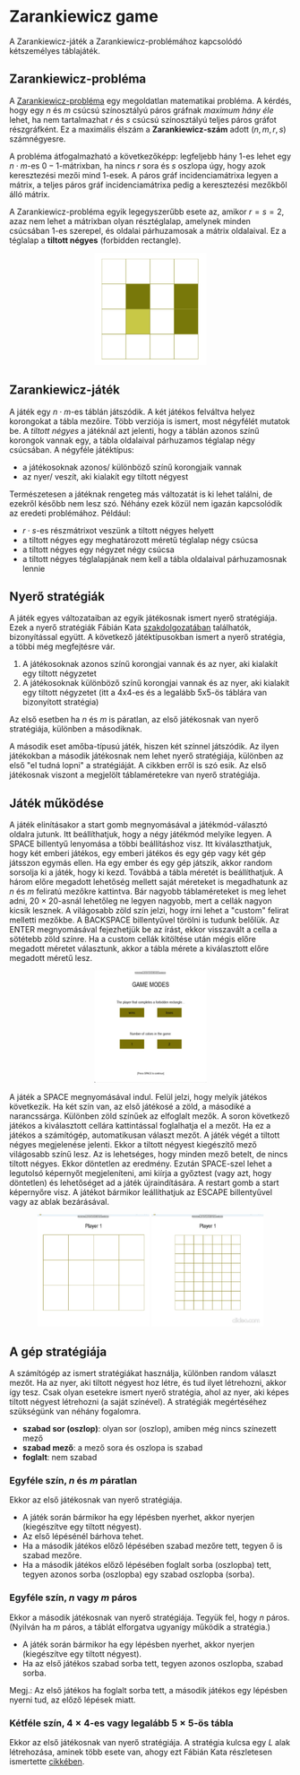 # Zarankiewicz game

A Zarankiewicz-játék a Zarankiewicz-problémához kapcsolódó kétszemélyes táblajáték.

## Zarankiewicz-probléma

A [Zarankiewicz-probléma](https://en.wikipedia.org/wiki/Zarankiewicz_problem) egy megoldatlan matematikai probléma. A kérdés, hogy egy $n$ és $m$ csúcsú színosztályú páros gráfnak *maximum hány éle* lehet, ha nem tartalmazhat $r$ és $s$ csúcsú színosztályú teljes páros gráfot részgráfként. Ez a maximális élszám a **Zarankiewicz-szám** adott ($n, m, r, s$) számnégyesre.

A probléma átfogalmazható a következőképp: legfeljebb hány $1$-es lehet egy $n\cdot m$-es $0-1$-mátrixban, ha nincs $r$ sora és $s$ oszlopa úgy, hogy azok keresztezési mezői mind $1$-esek. A páros gráf incidenciamátrixa legyen a mátrix, a teljes páros gráf incidenciamátrixa pedig a keresztezési mezőkből álló mátrix.

A Zarankiewicz-probléma egyik legegyszerűbb esete az, amikor $r=s=2$, azaz nem lehet a mátrixban olyan résztéglalap, amelynek minden csúcsában $1$-es szerepel, és oldalai párhuzamosak a mátrix oldalaival. Ez a téglalap a **tiltott négyes** (forbidden rectangle).

<p align="center">
  <img width="200" height="200" src="images-and-links/tiltott_negyes.png">
</p>


## Zarankiewicz-játék

A játék egy $n\cdot m$-es táblán játszódik. A két játékos felváltva helyez korongokat a tábla mezőire. Több verziója is ismert, most négyfélét mutatok be. A *tiltott négyes* a játéknál azt jelenti, hogy a táblán azonos színű korongok vannak egy, a tábla oldalaival párhuzamos téglalap négy csúcsában. A négyféle játéktípus:

- a játékosoknak azonos/ különböző színű korongjaik vannak
- az nyer/ veszít, aki kialakít egy tiltott négyest

Természetesen a játéknak rengeteg más változatát is ki lehet találni, de ezekről később nem lesz szó. Néhány ezek közül nem igazán kapcsolódik az eredeti problémához. Például:

- $r\cdot s$-es részmátrixot veszünk a tiltott négyes helyett
- a tiltott négyes egy meghatározott méretű téglalap négy csúcsa
- a tiltott négyes egy négyzet négy csúcsa
- a tiltott négyes téglalapjának nem kell a tábla oldalaival párhuzamosnak lennie


## Nyerő stratégiák

A játék egyes változataiban az egyik játékosnak ismert nyerő stratégiája. Ezek a nyerő stratégiák Fábián Kata [szakdolgozatában](images-and-links/fabian_kata_cikk.pdf) találhatók, bizonyítással együtt. A következő játéktípusokban ismert a nyerő stratégia, a többi még megfejtésre vár.

1. A játékosoknak azonos színű korongjai vannak és az nyer, aki kialakít egy tiltott négyzetet
2. A játékosoknak különböző színű korongjai vannak és az nyer, aki kialakít egy tiltott négyzetet (itt a 4x4-es és a legalább 5x5-ös táblára van bizonyított stratégia)

Az első esetben ha $n$ és $m$ is páratlan, az első játékosnak van nyerő stratégiája, különben a másodiknak.

A második eset amőba-típusú játék, hiszen két színnel játszódik. Az ilyen játékokban a második játékosnak nem lehet nyerő stratégiája, különben az első "el tudná lopni" a stratégiáját. A cikkben erről is szó esik. Az első játékosnak viszont a megjelölt táblaméretekre van nyerő stratégiája.


## Játék működése

A játék elinításakor a start gomb megnyomásával a játékmód-választó oldalra jutunk. Itt beállíthatjuk, hogy a négy játékmód melyike legyen. A SPACE billentyű lenyomása a többi beállításhoz visz. Itt kiválaszthatjuk, hogy két emberi játékos, egy emberi játékos és egy gép vagy két gép játsszon egymás ellen. Ha egy ember és egy gép játszik, akkor random sorsolja ki a játék, hogy ki kezd. Továbbá a tábla méretét is beállíthatjuk. A három előre megadott lehetőség mellett saját méreteket is megadhatunk az $n$ és $m$ feliratú mezőkre kattintva. Bár nagyobb táblaméreteket is meg lehet adni, $20\times20$-asnál lehetőleg ne legyen nagyobb, mert a cellák nagyon kicsik lesznek. A világosabb zöld szín jelzi, hogy írni lehet a "custom" felirat melletti mezőkbe. A BACKSPACE billentyűvel törölni is tudunk belőlük. Az ENTER megnyomásával fejezhetjük be az írást, ekkor visszavált a cella a sötétebb zöld színre. Ha a custom cellák kitöltése után mégis előre megadott méretet választunk, akkor a tábla mérete a kiválasztott előre megadott méretű lesz.

<p align="center">
  <img width="200" height="200" src="images-and-links/game-mode-select.gif" alt="animated" >
</p>


A játék a SPACE megnyomásával indul. Felül jelzi, hogy melyik játékos következik. Ha két szín van, az első játékosé a zöld, a másodiké a narancssárga. Különben zöld színűek az elfoglalt mezők. A soron következő játékos a kiválasztott cellára kattintással foglalhatja el a mezőt. Ha ez a játékos a számítógép, automatikusan választ mezőt. A játék végét a tiltott négyes megjelenése jelenti. Ekkor a tiltott négyest kiegészítő mező világosabb színű lesz. Az is lehetséges, hogy minden mező betelt, de nincs tiltott négyes. Ekkor döntetlen az eredmény. Ezután SPACE-szel lehet a legutolsó képernyőt megjeleníteni, ami kiírja a győztest (vagy azt, hogy döntetlen) és lehetőséget ad a játék újraindítására. A restart gomb a start képernyőre visz. A játékot bármikor leállíthatjuk az ESCAPE billentyűvel vagy az ablak bezárásával.

<p align="center">
  <img width="200" height="200" src="images-and-links/pvp-mode.gif" alt="animated" >
  <img width="200" height="200" src="images-and-links/pvp-mode2.gif" alt="animated" >
</p>


## A gép stratégiája

A számítógép az ismert stratégiákat használja, különben random választ mezőt. Ha az nyer, aki tiltott négyest hoz létre, és tud ilyet létrehozni, akkor így tesz. Csak olyan esetekre ismert nyerő stratégia, ahol az nyer, aki képes tiltott négyest létrehozni (a saját színével). A stratégiák megértéséhez szükségünk van néhány fogalomra.

- **szabad sor (oszlop)**: olyan sor (oszlop), amiben még nincs színezett mező
- **szabad mező**: a mező sora és oszlopa is szabad
- **foglalt**: nem szabad

### Egyféle szín, $n$ és $m$ páratlan

Ekkor az első játékosnak van nyerő stratégiája.
- A játék során bármikor ha egy lépésben nyerhet, akkor nyerjen (kiegészítve egy tiltott négyest).
- Az első lépésénél bárhova tehet.
- Ha a második játékos előző lépésében szabad mezőre tett, tegyen ő is szabad mezőre.
- Ha a második játékos előző lépésében foglalt sorba (oszlopba) tett, tegyen azonos sorba (oszlopba) egy szabad oszlopba (sorba).

### Egyféle szín, $n$ vagy $m$ páros

Ekkor a második játékosnak van nyerő stratégiája.
Tegyük fel, hogy $n$ páros. (Nyilván ha $m$ páros, a táblát elforgatva ugyanígy működik a stratégia.)
- A játék során bármikor ha egy lépésben nyerhet, akkor nyerjen (kiegészítve egy tiltott négyest).
- Ha az első játékos szabad sorba tett, tegyen azonos oszlopba, szabad sorba.

Megj.: Az első játékos ha foglalt sorba tett, a második játékos egy lépésben nyerni tud, az előző lépések miatt.

### Kétféle szín, $4\times4$-es vagy legalább $5\times5$-ös tábla

Ekkor az első játékosnak van nyerő stratégiája. A stratégia kulcsa egy $L$ alak létrehozása, aminek több esete van, ahogy ezt Fábián Kata részletesen ismertette [cikkében](images-and-links/fabian_kata_cikk.pdf).
